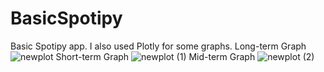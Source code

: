 # BasicSpotipy
 Basic Spotipy app. I also used Plotly for some graphs.
 Long-term Graph
![newplot](https://user-images.githubusercontent.com/56757793/157546916-c41accce-de9a-495d-a035-68da638ca7b9.png)
 Short-term Graph
![newplot (1)](https://user-images.githubusercontent.com/56757793/157547324-058e959b-bcd6-4fd0-942d-04b66a7e9a55.png)
 Mid-term Graph
![newplot (2)](https://user-images.githubusercontent.com/56757793/157547344-b539d928-11e0-4bf0-8f01-1df520585e5e.png)
